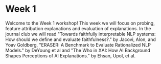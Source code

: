 # Week 1

Welcome to the Week 1 workshop! This week we will focus on probing, feature attribution explanations and evaluation of explanations. 
In the journal club we will read  "Towards faithfully interpretable NLP systems: How should we define and evaluate faithfulness?." by Jacovi, Alon, and Yoav Goldberg, "ERASER: A Benchmark to Evaluate Rationalized NLP Models." by DeYoung et al and "The Who in XAI: How AI Background Shapes Perceptions of AI Explanations." by Ehsan, Upol, et al.